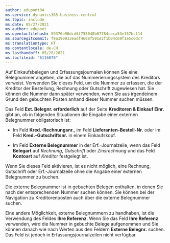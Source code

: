 ```yaml
---
author: edupont04
ms.service: dynamics365-business-central
ms.topic: include
ms.date: 05/27/2021
ms.author: edupont
ms.openlocfilehash: 59376b96dcd6f755040b07784ceca53e157bcf14
ms.sourcegitcommit: f9a190933eadf4608f591e2f1b04c69f1e5c0dc7
ms.translationtype: HT
ms.contentlocale: de-CH
ms.lasthandoff: 05/28/2021
ms.locfileid: "6116070"
---
```

Auf Einkaufsbelegen und Erfassungsjournalen können Sie eine Belegnummer angeben, die auf das Nummerierungssystem des Kreditors verweist. Verwenden Sie dieses Feld, um die Nummer zu erfassen, die der Kreditor der Bestellung, Rechnung oder Gutschrift zugewiesen hat. Sie können die Nummer dann später verwenden, wenn Sie aus irgendeinem Grund den gebuchten Posten anhand dieser Nummer suchen müssen.

Das Feld **Ext. Belegnr. erforderlich** auf der Seite **Kreditoren & Einkauf Einr.** gibt an, ob in folgenden Situationen die Eingabe einer externen Belegnummer obligatorisch ist:

* Im Feld **Kred.-Rechnungsnr.**, im Feld **Lieferanten-Bestell-Nr.** oder im Feld **Kred.-Gutschriftsnr.** in einem Einkaufskopf.

* Im Feld **Externe Belegnummer** in der Erf.-Journalzeile, wenn das Feld **Belegart** auf *Rechnung*, *Gutschrift* oder *Zinsrechnung* und das Feld **Kontoart** auf *Kreditor* festgelegt ist.

Wenn Sie dieses Feld aktivieren, ist es nicht möglich, eine Rechnung, Gutschrift oder Erf.-Journalzeile ohne die Angabe einer externen Belegnummer zu buchen.

Die externe Belegnummer ist in gebuchten Belegen enthalten, in denen Sie nach der entsprechenden Nummer suchen können. Sie können bei der Navigation zu Kreditorenposten auch über die externe Belegnummer suchen.

Eine andere Möglichkeit, externe Belegnummern zu handhaben, ist die Verwendung des Feldes **Ihre Referenz**. Wenn Sie das Feld **Ihre Referenz** verwenden, wird die Nummer in gebuchte Belege aufgenommen und Sie können danach wie nach Werten aus den Feldern **Externe Belegnr.** suchen. Das Feld ist jedoch in Erfassungsjournalzeilen nicht verfügbar.
